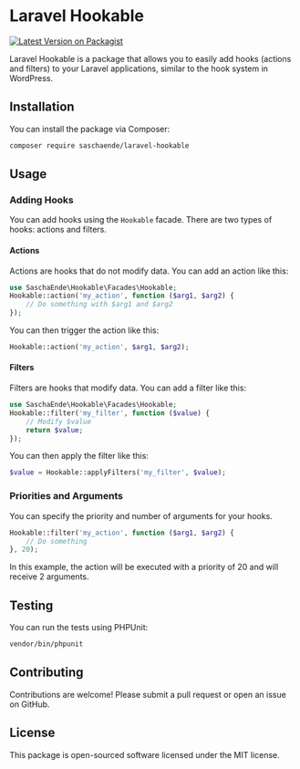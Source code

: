 # Laravel Hookable

[![Latest Version on Packagist](https://img.shields.io/packagist/v/saschaende/laravel-hookable.svg?style=flat-square)](https://packagist.org/packages/saschaende/laravel-hookable)

Laravel Hookable is a package that allows you to easily add hooks (actions and filters) to your Laravel applications,
similar to the hook system in WordPress.

## Installation

You can install the package via Composer:

```bash
composer require saschaende/laravel-hookable
```

## Usage

### Adding Hooks

You can add hooks using the `Hookable` facade. There are two types of hooks: actions and filters.

#### Actions

Actions are hooks that do not modify data. You can add an action like this:

```php
use SaschaEnde\Hookable\Facades\Hookable;
Hookable::action('my_action', function ($arg1, $arg2) {
    // Do something with $arg1 and $arg2
});
```

You can then trigger the action like this:

```php
Hookable::action('my_action', $arg1, $arg2);
```

#### Filters

Filters are hooks that modify data. You can add a filter like this:

```php
use SaschaEnde\Hookable\Facades\Hookable;
Hookable::filter('my_filter', function ($value) {
    // Modify $value
    return $value;
});
```

You can then apply the filter like this:

```php
$value = Hookable::applyFilters('my_filter', $value);
```

### Priorities and Arguments

You can specify the priority and number of arguments for your hooks.

```php
Hookable::filter('my_action', function ($arg1, $arg2) {
    // Do something
}, 20);
```

In this example, the action will be executed with a priority of 20 and will receive
2 arguments.

## Testing

You can run the tests using PHPUnit:

```bash
vendor/bin/phpunit
```

## Contributing

Contributions are welcome! Please submit a pull request or open an issue on GitHub.

## License

This package is open-sourced software licensed under the MIT license.

